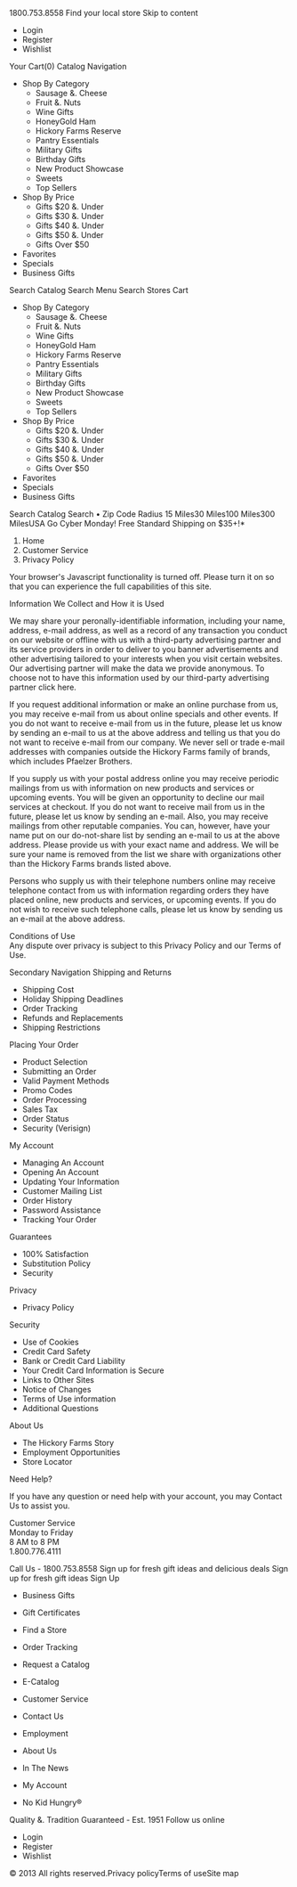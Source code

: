 1800.753.8558 Find your local store Skip to content

*   Login
*   Register
*   Wishlist

Your Cart(0) Catalog Navigation

*   Shop By Category
    *   Sausage &. Cheese
    *   Fruit &. Nuts
    *   Wine Gifts
    *   HoneyGold Ham
    *   Hickory Farms Reserve
    *   Pantry Essentials
    *   Military Gifts
    *   Birthday Gifts
    *   New Product Showcase
    *   Sweets
    *   Top Sellers
*   Shop By Price
    *   Gifts $20 &. Under
    *   Gifts $30 &. Under
    *   Gifts $40 &. Under
    *   Gifts $50 &. Under
    *   Gifts Over $50
*   Favorites
*   Specials
*   Business Gifts

Search Catalog Search Menu Search Stores Cart

*   Shop By Category
    *   Sausage &. Cheese
    *   Fruit &. Nuts
    *   Wine Gifts
    *   HoneyGold Ham
    *   Hickory Farms Reserve
    *   Pantry Essentials
    *   Military Gifts
    *   Birthday Gifts
    *   New Product Showcase
    *   Sweets
    *   Top Sellers
*   Shop By Price
    *   Gifts $20 &. Under
    *   Gifts $30 &. Under
    *   Gifts $40 &. Under
    *   Gifts $50 &. Under
    *   Gifts Over $50
*   Favorites
*   Specials
*   Business Gifts

Search Catalog Search • Zip Code Radius 15 Miles30 Miles100 Miles300 MilesUSA Go Cyber Monday! Free Standard Shipping on $35+!\*

1.  Home
2.  Customer Service
3.  Privacy Policy

Your browser's Javascript functionality is turned off. Please turn it on so that you can experience the full capabilities of this site.

Information We Collect and How it is Used

We may share your peronally-identifiable information, including your name, address, e-mail address, as well as a record of any transaction you conduct on our website or offline with us with a third-party advertising partner and its service providers in order to deliver to you banner advertisements and other advertising tailored to your interests when you visit certain websites. Our advertising partner will make the data we provide anonymous. To choose not to have this information used by our third-party advertising partner click here.  
  
If you request additional information or make an online purchase from us, you may receive e-mail from us about online specials and other events. If you do not want to receive e-mail from us in the future, please let us know by sending an e-mail to us at the above address and telling us that you do not want to receive e-mail from our company. We never sell or trade e-mail addresses with companies outside the Hickory Farms family of brands, which includes Pfaelzer Brothers.  
  
If you supply us with your postal address online you may receive periodic mailings from us with information on new products and services or upcoming events. You will be given an opportunity to decline our mail services at checkout. If you do not want to receive mail from us in the future, please let us know by sending an e-mail. Also, you may receive mailings from other reputable companies. You can, however, have your name put on our do-not-share list by sending an e-mail to us at the above address. Please provide us with your exact name and address. We will be sure your name is removed from the list we share with organizations other than the Hickory Farms brands listed above.  
  
Persons who supply us with their telephone numbers online may receive telephone contact from us with information regarding orders they have placed online, new products and services, or upcoming events. If you do not wish to receive such telephone calls, please let us know by sending us an e-mail at the above address.  
  
  
Conditions of Use  
Any dispute over privacy is subject to this Privacy Policy and our Terms of Use.

Secondary Navigation Shipping and Returns

*   Shipping Cost
*   Holiday Shipping Deadlines
*   Order Tracking
*   Refunds and Replacements
*   Shipping Restrictions

Placing Your Order

*   Product Selection
*   Submitting an Order
*   Valid Payment Methods
*   Promo Codes
*   Order Processing
*   Sales Tax
*   Order Status
*   Security (Verisign)

My Account

*   Managing An Account
*   Opening An Account
*   Updating Your Information
*   Customer Mailing List
*   Order History
*   Password Assistance
*   Tracking Your Order

Guarantees

*   100% Satisfaction
*   Substitution Policy
*   Security

Privacy

*   Privacy Policy

Security

*   Use of Cookies
*   Credit Card Safety
*   Bank or Credit Card Liability
*   Your Credit Card Information is Secure
*   Links to Other Sites
*   Notice of Changes
*   Terms of Use information
*   Additional Questions

About Us

*   The Hickory Farms Story
*   Employment Opportunities
*   Store Locator

Need Help?

If you have any question or need help with your account, you may Contact Us to assist you.

Customer Service  
Monday to Friday  
8 AM to 8 PM  
1.800.776.4111

Call Us - 1800.753.8558 Sign up for fresh gift ideas and delicious deals Sign up for fresh gift ideas Sign Up

*   Business Gifts
*   Gift Certificates
*   Find a Store
*   Order Tracking
*   Request a Catalog
*   E-Catalog

*   Customer Service
*   Contact Us
*   Employment

*   About Us
*   In The News
*   My Account
*   No Kid Hungry®

Quality &. Tradition Guaranteed - Est. 1951 Follow us online

*   Login
*   Register
*   Wishlist

© 2013 All rights reserved.Privacy policyTerms of useSite map
